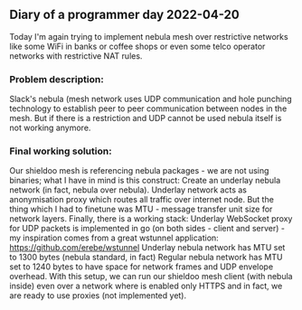 ## Diary of a programmer day 2022-04-20

Today I'm again trying to implement nebula mesh over restrictive networks like some WiFi in banks or coffee shops or even some telco operator networks with restrictive NAT rules.

### Problem description:
Slack's nebula (mesh network uses UDP communication and hole punching technology to establish peer to peer communication between nodes in the mesh. But if there is a restriction and UDP cannot be used nebula itself is not working anymore.

### Final working solution:
Our shieldoo mesh is referencing nebula packages - we are not using binaries; what I have in mind is this construct:
Create an underlay nebula network (in fact, nebula over nebula). Underlay network acts as anonymisation proxy which routes all traffic over internet node. But the thing which I had to finetune was MTU - message transfer unit size for network layers. Finally, there is a working stack:
Underlay WebSocket proxy for UDP packets is implemented in go (on both sides - client and server) - my inspiration comes from a great wstunnel application: https://github.com/erebe/wstunnel
Underlay nebula network has MTU set to 1300 bytes (nebula standard, in fact)
Regular nebula network has MTU set to 1240 bytes to have space for network frames and UDP envelope overhead.
With this setup, we can run our shieldoo mesh client (with nebula inside) even over a network where is enabled only HTTPS and in fact, we are ready to use proxies (not implemented yet).